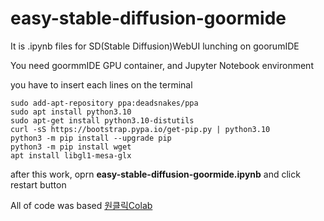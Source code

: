 # easy-stable-diffusion-goormide
It is .ipynb files for SD(Stable Diffusion)WebUI lunching on goorumIDE

You need goormmIDE GPU container, and Jupyter Notebook environment

you have to insert each lines on the terminal

```
sudo add-apt-repository ppa:deadsnakes/ppa
sudo apt install python3.10
sudo apt-get install python3.10-distutils
curl -sS https://bootstrap.pypa.io/get-pip.py | python3.10
python3 -m pip install --upgrade pip
python3 -m pip install wget
apt install libgl1-mesa-glx
```

after this work, oprn **easy-stable-diffusion-goormide.ipynb** and click restart button

All of code was based [원클릭Colab](https://github.com/toriato/easy-stable-diffusion)
